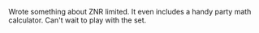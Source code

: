 Wrote something about ZNR limited. It even includes a handy party math calculator. Can't wait to play with the set.

